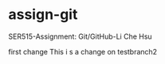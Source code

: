 # assign-git
SER515-Assignment: Git/GitHub-Li Che Hsu

first change
This i s a change on testbranch2